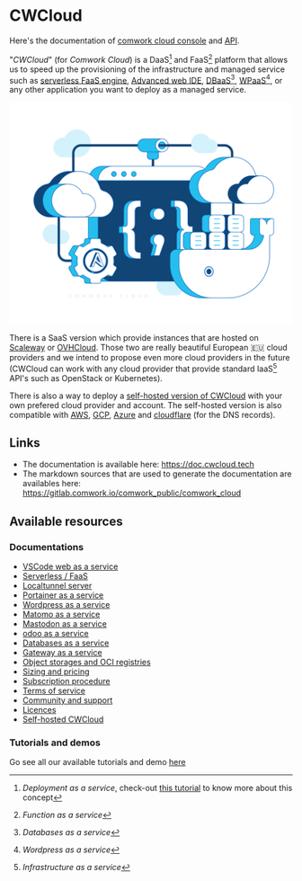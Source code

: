 # CWCloud

Here's the documentation of [comwork cloud console](https://www.cwcloud.tech) and [API](https://api.cwcloud.tech).

"_CWCloud_" (for _Comwork Cloud_) is a DaaS[^1] and FaaS[^2] platform that allows us to speed up the provisioning of the infrastructure and managed service such as [serverless FaaS engine](./serverless.md), [Advanced web IDE](./code.md), [DBaaS](./dbaas.md)[^3], [WPaaS](./wpaas.md)[^4], or any other application you want to deploy as a managed service.

![cloud_bg](./img/cloud_bg.png)

There is a SaaS version which provide instances that are hosted on [Scaleway](https://www.scaleway.com) or [OVHCloud](https://www.ovhcloud.com). Those two are really beautiful European 🇪🇺 cloud providers and we intend to propose even more cloud providers in the future (CWCloud can work with any cloud provider that provide standard IaaS[^5] API's such as OpenStack or Kubernetes).

There is also a way to deploy a [self-hosted version of CWCloud](./tutorials/selfhosted/README.md) with your own prefered cloud provider and account. The self-hosted version is also compatible with [AWS](https://aws.amazon.com), [GCP](https://cloud.google.com), [Azure](https://azure.microsoft.com) and [cloudflare](https://www.cloudflare.com) (for the DNS records).

[^1]: _Deployment as a service_, check-out [this tutorial](./tutorials/daas.md) to know more about this concept
[^2]: _Function as a service_
[^3]: _Databases as a service_
[^4]: _Wordpress as a service_
[^5]: _Infrastructure as a service_

## Links

* The documentation is available here: https://doc.cwcloud.tech
* The markdown sources that are used to generate the documentation are availables here: https://gitlab.comwork.io/comwork_public/comwork_cloud

## Available resources

### Documentations

* [VSCode web as a service](./code.md)
* [Serverless / FaaS](./serverless.md)
* [Localtunnel server](./localtunnel.md)
* [Portainer as a service](./portainer.md)
* [Wordpress as a service](./wpaas.md)
* [Matomo as a service](./matomo.md)
* [Mastodon as a service](./mastodon.md)
* [odoo as a service](./odoo.md)
* [Databases as a service](./dbaas.md)
* [Gateway as a service](./vps.md)
* [Object storages and OCI registries](./storage.md)
* [Sizing and pricing](./sizing_pricing.md)
* [Subscription procedure](./subscription.md)
* [Terms of service](./terms.md)
* [Community and support](./community.md)
* [Licences](./licences.md)
* [Self-hosted CWCloud](./selfhosted.md)

### Tutorials and demos

Go see all our available tutorials and demo [here](./tutorials/README.md)
